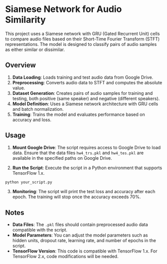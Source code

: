 

# Siamese Network for Audio Similarity

This project uses a Siamese network with GRU (Gated Recurrent Unit) cells to compare audio files based on their Short-Time Fourier Transform (STFT) representations. The model is designed to classify pairs of audio samples as either similar or dissimilar.

## Overview

1. **Data Loading**: Loads training and test audio data from Google Drive.
2. **Preprocessing**: Converts audio data to STFT and computes the absolute value.
3. **Dataset Generation**: Creates pairs of audio samples for training and testing, both positive (same speaker) and negative (different speakers).
4. **Model Definition**: Uses a Siamese network architecture with GRU cells and batch normalization.
5. **Training**: Trains the model and evaluates performance based on accuracy and loss.

## Usage

1. **Mount Google Drive**: The script requires access to Google Drive to load data. Ensure that the data files `hw4_trs.pkl` and `hw4_tes.pkl` are available in the specified paths on Google Drive.

2. **Run the Script**: Execute the script in a Python environment that supports TensorFlow 1.x.

```sh
python your_script.py
```

3. **Monitoring**: The script will print the test loss and accuracy after each epoch. The training will stop once the accuracy exceeds 70%.

## Notes

- **Data Files**: The `.pkl` files should contain preprocessed audio data compatible with the script.
- **Model Parameters**: You can adjust the model parameters such as hidden units, dropout rate, learning rate, and number of epochs in the script.
- **TensorFlow Version**: This code is compatible with TensorFlow 1.x. For TensorFlow 2.x, code modifications will be needed.

